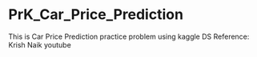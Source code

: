 # PrK_Car_Price_Prediction
This is Car Price Prediction practice problem using kaggle DS
Reference: Krish Naik youtube
